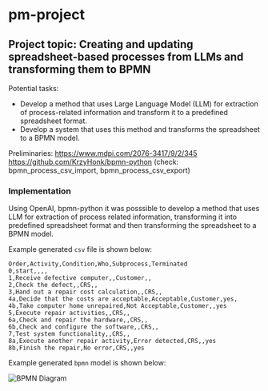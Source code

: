 # pm-project

## Project topic: Creating and updating spreadsheet-based processes from LLMs and transforming them to BPMN

Potential tasks: 
* Develop a method that uses Large Language Model (LLM) for extraction of process-related information and transform it to a predefined spreadsheet format.
* Develop a system that uses this method and transforms the spreadsheet to a BPMN model.

Preliminaries: 
https://www.mdpi.com/2076-3417/9/2/345
https://github.com/KrzyHonk/bpmn-python 
(check: bpmn_process_csv_import, bpmn_process_csv_export)

### Implementation

Using OpenAI, bpmn-python it was posssible to develop a method that uses LLM for extraction of process related information, transforming it into predefined spreadsheet format and then transforming the spreadsheet to a BPMN model.

Example generated `csv` file is shown below:

```csv
Order,Activity,Condition,Who,Subprocess,Terminated
0,start,,,,
1,Receive defective computer,,Customer,,
2,Check the defect,,CRS,,
3,Hand out a repair cost calculation,,CRS,,
4a,Decide that the costs are acceptable,Acceptable,Customer,yes,
4b,Take computer home unrepaired,Not Acceptable,Customer,,yes
5,Execute repair activities,,CRS,,
6a,Check and repair the hardware,,CRS,,
6b,Check and configure the software,,CRS,,
7,Test system functionality,,CRS,,
8a,Execute another repair activity,Error detected,CRS,,yes
8b,Finish the repair,No error,CRS,,yes
```

Example generated `bpmn` model is shown below:

![BPMN Diagram](https://github.com/exampleuser/MSpinczyk/pm-project/blob/main/example.png)
